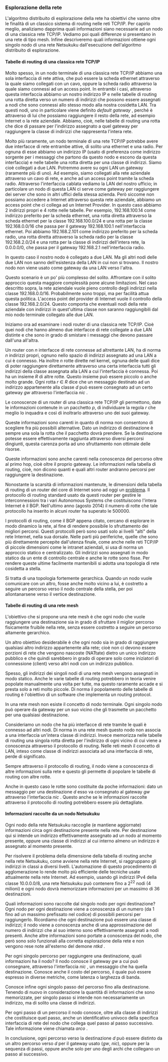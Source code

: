 ### <a name="Esplorazione_della_rete"></a>Esplorazione della rete

L'algoritmo distribuito di esplorazione della rete ha obiettivi che vanno oltre le finalità di un classico sistema
di routing nelle reti TCP/IP. Per capirlo meglio, analiziamo dapprima quali informazioni siano necessarie ad un
nodo di una classica rete TCP/IP. Vediamo poi quali differenze si presentano in una rete di tipo mesh. Infine
descriveremo quali informazioni ottiene ogni singolo nodo di una rete Netsukuku dall'esecuzione dell'algoritmo
distribuito di esplorazione.

#### <a name="Tabelle_di_routing_classica"></a>Tabelle di routing di una classica rete TCP/IP

Molto spesso, in un nodo terminale di una classica rete TCP/IP abbiamo una sola interfaccia di rete attiva, che
può essere la scheda ethernet attraverso la quale siamo collegati con un cavo, oppure la scheda radio attraverso
la quale siamo connessi ad un access point. In entrambi i casi, attraverso questa interfaccia abbiamo un nostro
indirizzo IP e nelle tabelle di routing una rotta diretta verso un numero di indirizzi che possono essere assegnati
a nodi che sono connessi allo stesso modo alla nostra cosidetta LAN. Tra questi nodi, uno in particolare viene
definito *default gateway* , perché è attraverso di lui che possiamo raggiungere il resto della rete, ad esempio
Internet o la rete aziendale. Abbiamo, cioè, nelle tabelle di routing una rotta che dice di passare per l'indirizzo
assegnato a quel gateway per raggiungere la classe di indirizzi che rappresenta l'intera rete.

Molto più raramente, un nodo terminale di una rete TCP/IP potrebbe avere due interfacce di rete entrambe attive, di
solito una ethernet e una radio. Per ognuna di esse abbiamo un indirizzo IP (usato di preferenza come indirizzo
sorgente per i messaggi che partono da questo nodo e escono da questa interfaccia) e nelle tabelle una rotta diretta
per una classe di indirizzi. Siamo cioè collegati a due LAN. Potremmo avere su ogni LAN un gateway (raramente più
di uno). Ad esempio, siamo collegati alla rete aziendale attraverso un cavo di  rete, e anche ad un access point
tramite la scheda radio. Attraverso  l'interfaccia cablata vediamo la LAN del nostro ufficio; in particolare  un
nodo di questa LAN ci serve come gateway per raggiungere dei server  che sono in altri uffici della stessa azienda.
Però siccome non possiamo  accedere a Internet attraverso questa rete aziendale, abbiamo un access  point che ci
collega ad un Internet Provider. In questo caso abbiamo 2  indirizzi propri e 4 rotte nelle tabelle. Per esempio,
192.168.100.14  come indirizzo preferito per la scheda ethernet, una rotta diretta  attraverso la scheda ethernet
per la classe 192.168.100.0/24 e una rotta  per la classe 192.168.0.0/16 che passa per il gateway 192.168.100.1
nell'interfaccia ethernet. Poi abbiamo 192.168.2.101 come indirizzo  preferito per la scheda radio, una rotta diretta
attraverso la scheda  radio per la classe 192.168.2.0/24 e una rotta per la classe di  indirizzi dell'intera rete,
la 0.0.0.0/0, che passa per il gateway  192.168.2.1 nell'interfaccia radio.

In questo caso il nostro nodo è collegato a due LAN. Ma gli altri nodi delle due LAN non sanno dell'esistenza della
LAN in cui non si trovano. Il nostro nodo non viene usato come gateway da una LAN verso l'altra.

Questo scenario è un po' più complesso del solito. Affrontare con il solito approccio questa maggiore complessità
pone alcune limitazioni. Nel caso descritto sopra, la rete aziendale vuole pieno controllo degli indirizzi nella
classe 192.168.0.0/16. Probabilmente sono troppi, ma per facilità attua questa politica. L'access point del provider
di Internet vuole il controllo della classe 192.168.2.0/24. Questo comporta che eventuali nodi della rete aziendale
con indirizzi in quest'ultima classe non saranno raggiungibili dal mio nodo terminale collegato alle due LAN.

Iniziamo ora ad esaminare i nodi router di una classica rete TCP/IP. Cioè quei nodi che hanno almeno due interfacce
di rete collegate a due LAN distinte e che sono in grado di smistare i messaggi che devono passare dall'una all'altra.

Un router con *n* interfacce di rete connesse ad altrettante LAN, ha di norma *n* indirizzi propri, ognuno nello
spazio di indirizzi assegnato ad una LAN a cui è connesso. Ha inoltre *n* rotte dirette nel kernel, ognuna delle
quali dice di poter raggiungere direttamente attraverso una certa interfaccia tutti gli indirizzi della classe
assegnata alla LAN a cui l'interfaccia è connessa. Poi ha un insieme *R* di altre rotte. Questo insieme può essere
piccolo o anche molto grande. Ogni rotta *r* ∈ *R* dice che un messaggio destinato ad un indirizzo appartenente
alla classe *d* può essere consegnato ad un certo gateway *gw* attraverso l'interfaccia *nic* .

Le conoscenze di un router di una classica rete TCP/IP gli permettono, date le informazioni contenute in un
pacchetto *p*, di individuare la regola *r* che meglio lo inquadra e così di inoltrarlo attraverso uno dei suoi gateway.

Queste informazioni sono carenti in quanto di norma non consentono di scegliere fra più possibili alternative. Dato
un indirizzo di destinazione è sempre una sola la rotta che il pacchetto dovrà prendere. Se la destinazione potesse
essere effettivamente raggiunta attraverso diversi percorsi dingiunti, questa carenza porta ad uno sfruttamento non
ottimale delle risorse.

Queste informazioni sono anche carenti nella conoscenza del percorso oltre al primo hop, cioè oltre il proprio
gateway. Le informazioni nella tabella di routing, cioè, non dicono quanti e quali altri router andranno percorsi
per raggiungere la destinazione.

Nonostante la scarsità di informazioni mantenute, le dimensioni della tabella di routing di un router del core di
Internet sono ad oggi un [problema](https://en.wikipedia.org/wiki/Border_Gateway_Protocol#Routing_table_growth).
Il protocollo di routing standard usato da questi router per gestire le interconnessioni tra i vari Autonomous
Systems che costituiscono l'intera Internet è il BGP. Nell'ultimo anno (agosto 2014) il numero di rotte che tale
protocollo ha inserito in alcuni router ha superato le 500000.

I protocolli di routing, come il BGP appena citato, cercano di esplorare in modo dinamico la rete, al fine di
rendere possibile lo sfruttamento dei migliori percorsi. Questi protocolli però sono usati solo ai livelli "alti"
della rete Internet, nella sua dorsale. Nelle parti più periferiche, quelle che sono più direttamente percepite
dall'utenza finale, come anche nelle reti TCP/IP di piccole dimensioni come le intranet aziendali, si usa di norma
un approccio statico e centralizzato. Gli indirizzi sono assegnati in modo statico da un ente di controllo centrale
e anche le rotte sono fisse. Per rendere queste ultime facilmente mantenibili si adotta una topologia di rete
cosidetta a stella.

Si tratta di una topologia fortemente gerarchica. Quando un nodo vuole comunicare con un altro, fosse anche molto
vicino a lui, è  costretto a seguire un percorso verso il nodo   centrale della stella, per poi allontanarsene
verso il vertice destinazione.

#### <a name="Tabelle_di_routing_mesh"></a>Tabelle di routing di una rete mesh

L'obiettivo che si propone una rete mesh è che ogni  nodo che vuole raggiungere una destinazione sia in grado di
sfruttare il  miglior percorso fisicamente fruibile nella rete, senza essere  costretto a seguire un percorso
altamente gerarchico.

Un  altro obiettivo desiderabile è che ogni nodo sia in grado di  raggiungere qualsiasi altro indirizzo
appartenente alla rete; cioè non  ci devono essere porzioni di rete che vengono nascoste (NATtate) dietro un
unico indirizzo pubblico e che quindi sarebbero in grado di operare  solo come iniziatori di connessione (client)
verso altri nodi con un  indirizzo pubblico.

Spesso, gli indirizzi dei singoli nodi di una rete mesh vengono  assegnati in modo statico. Anche le varie tabelle
di routing potrebbero  in teoria venire popolate manualmente una volta per tutte, ma questo  raramente accade e si
presta solo a reti molto piccole. Di norma il  popolamento delle tabelle di routing è l'obiettivo di un software che
implementa un routing protocol.

In una rete mesh non esiste il concetto di nodo terminale. Ogni singolo nodo può operare da gateway per un suo vicino
che gli trasmette un pacchetto per una qualsiasi destinazione.

Consideriamo un nodo che ha più interfacce di rete tramite le quali è connesso ad altri nodi. Di norma in una rete
mesh questo nodo non associa a una interfaccia un'intera classe di indirizzi. Invece memorizza nelle tabelle di routing
una singola rotta diretta per l'indirizzo di ogni vicino di cui viene a conoscenza attraverso il protocollo di routing.
Nelle reti mesh il concetto di LAN, inteso come classe di indirizzi associata ad una interfaccia di rete, perde di significato.

Sempre attraverso il protocollo di routing, il nodo viene a conoscenza di altre informazioni sulla rete e questo gli
permette di popolare le tabelle di routing con altre rotte.

Anche in questo caso le rotte sono costituite da poche informazioni: dato un messaggio per una destinazione *d*
esso va consegnato al gateway *gw* attraverso l'interfaccia *nic* . Questo anche se le informazioni raccolte
attraverso il protocollo di routing potrebbero essere più dettagliate.

#### <a name="Informazioni_nodo_netsukuku"></a>Informazioni raccolte da un nodo Netsukuku

Ogni nodo della rete Netsukuku raccoglie (e mantiene aggiornate) informazioni circa ogni destinazione presente
nella rete. Per destinazione qui si intende un indirizzo effettivamente assegnato ad un nodo al momento presente,
oppure una classe di indirizzi al cui interno almeno un indirizzo è assegnato al momento presente.

Per risolvere il problema della dimensione della tabella di routing anche nella rete Netsukuku, come avviene nella
rete Internet, si raggruppano gli indirizzi in classi a diversi livelli. L'automazione di questo procedimento di
agglomerazione lo rende molto più efficiente delle tecniche usate attualmente nella rete Internet. Ad esempio, usando
gli indirizzi IPv4 della classe 10.0.0.0/8, una rete Netsukuku può contenere fino a 2<sup>22</sup> nodi (4 milioni)
e ogni nodo dovrà memorizzare informazioni per un massimo di 36 destinazioni.

Quali informazioni sono raccolte dal singolo nodo per ogni destinazione? Ogni nodo per ogni destinazione viene a
conoscenza di un numero (da 1 fino ad un massimo prefissato nel codice) di possibili percorsi per raggiungerlo.
Ricordiamo che ogni destinazione può essere una classe di indirizzi; il nodo viene a conoscenza anche di una
approssimazione del numero di indirizzi che al suo interno sono effettivamente assegnati a nodi presenti. Anche
altre informazioni sono portate a conoscenza del nodo, che però sono solo funzionali alla corretta esplorazione
della rete e non vengono rese note all'esterno del demone *ntkd* .

Per ogni singolo percorso per raggiungere una destinazione, quali informazioni ha il nodo? Il nodo conosce il
gateway *gw* a cui può consegnare, attraverso l'interfaccia *nic* , un messaggio che ha quella destinazione. Conosce
anche il costo del percorso, il quale può essere espresso in diverse metriche, come latenza o larghezza di banda.

Conosce infine ogni singolo passo del percorso fino alla destinazione. Tenendo di nuovo in considerazione la quantità
di informazioni che sono memorizzate, per singolo passo si intende non necessariamente un indirizzo, ma di solito una
classe di indirizzi.

Per ogni passo di un percorso il nodo conosce, oltre alla classe di indirizzi che costituisce quel passo, anche un
identificativo univoco della specifica interfaccia di rete del nodo che collega quel passo al passo successivo.
Tale informazione viene chiamata *arco* .

In conclusione, ogni percorso verso la destinazione *d* può essere distinto da un altro percorso verso *d* per il
gateway usato (*gw*, *nic*), oppure per la sequenza di passi, oppure anche solo per uno degli archi che collegano
un passo al successivo.

